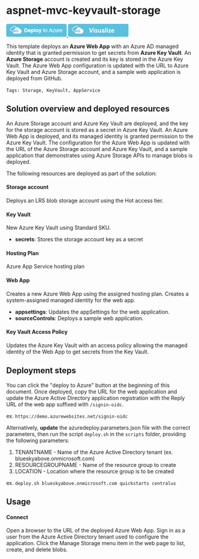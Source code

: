 # aspnet-mvc-keyvault-storage

<a href="https://portal.azure.com/#create/Microsoft.Template/uri/https%3A%2F%2Fraw.githubusercontent.com%2FAzure%2Fazure-quickstart-templates%2Fmaster%2F100-blank-template%2Fazuredeploy.json" target="_blank">
<img src="https://raw.githubusercontent.com/Azure/azure-quickstart-templates/master/1-CONTRIBUTION-GUIDE/images/deploytoazure.png"/>
</a>
<a href="http://armviz.io/#/?load=https%3A%2F%2Fraw.githubusercontent.com%2FAzure%2Fazure-quickstart-templates%2Fmaster%2F100-blank-template%2Fazuredeploy.json" target="_blank">
<img src="https://raw.githubusercontent.com/Azure/azure-quickstart-templates/master/1-CONTRIBUTION-GUIDE/images/visualizebutton.png"/>
</a>

This template deploys an **Azure Web App** with an Azure AD managed identity that is granted permission to get secrets from **Azure Key Vault**. An **Azure Storage** account is created and its key is stored in the Azure Key Vault. The Azure Web App configuration is updated with the URL to Azure Key Vault and Azure Storage account, and a sample web application is deployed from GitHub.

`Tags: Storage, KeyVault, AppService`

## Solution overview and deployed resources
An Azure Storage account and Azure Key Vault are deployed, and the key for the storage account is stored as a secret in Azure Key Vault. 
An Azure Web App is deployed, and its managed identity is granted permission to the Azure Key Vault. The configuration for the 
Azure Web App is updated with the URL of the Azure Storage account and Azure Key Vault, and a sample application that
demonstrates using Azure Storage APIs to manage blobs is deployed.

The following resources are deployed as part of the solution:

#### Storage account

Deploys an LRS blob storage account using the Hot access tier.

#### Key Vault

New Azure Key Vault using Standard SKU. 

+ **secrets**: Stores the storage account key as a secret

#### Hosting Plan

Azure App Service hosting plan

#### Web App

Creates a new Azure Web App using the assigned hosting plan. Creates a system-assigned managed identity for the web app. 

+ **appsettings**: Updates the appSettings for the web application.
+ **sourceControls**: Deploys a sample web application.

#### Key Vault Access Policy

Updates the Azure Key Vault with an access policy allowing the managed identity of the Web App to get secrets from the Key Vault. 


## Deployment steps

You can click the "deploy to Azure" button at the beginning of this document. Once deployed, copy the URL for the web application and update the Azure Active Directory application registration with the Reply URL of the web app suffixed with `/signin-oidc`.

ex. `https://demo.azurewebsites.net/signin-oidc`

Alternatively, **update** the azuredeploy.parameters.json file with the correct parameters, then run the script `deploy.sh` in the `scripts` folder, providing the following parameters:
1. TENANTNAME - Name of the Azure Active Directory tenant (ex. blueskyabove.onmicrosoft.com)
2. RESOURCEGROUPNAME - Name of the resource group to create
3. LOCATION - Location where the resource group is to be created

ex. `deploy.sh blueskyabove.onmicrosoft.com quickstarts centralus`

## Usage

#### Connect

Open a browser to the URL of the deployed Azure Web App. 
Sign in as a user from the Azure Active Directory tenant used to configure the application. 
Click the Manage Storage menu item in the web page to list, create, and delete blobs.